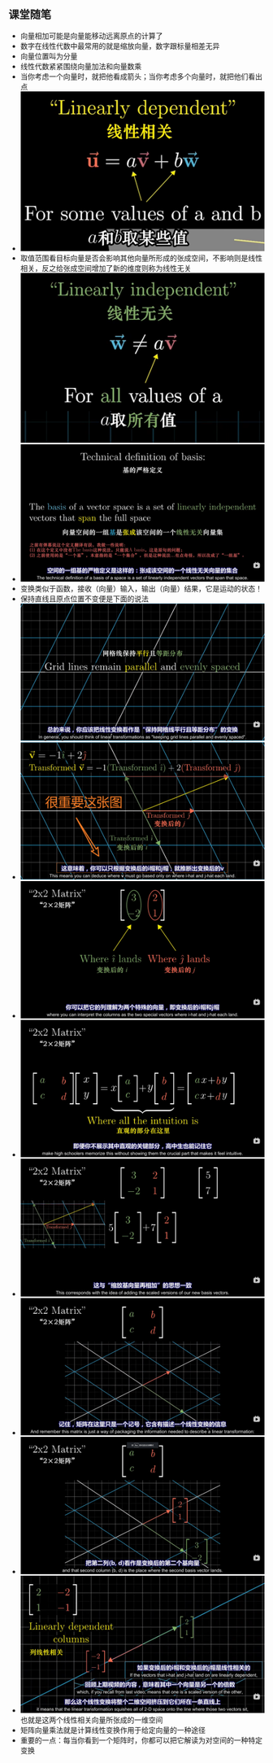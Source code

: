 ## 课堂随笔

- 向量相加可能是向量能移动远离原点的计算了
- 数字在线性代数中最常用的就是缩放向量，数字跟标量相差无异
- 向量位置叫为分量
- 线性代数紧紧围绕向量加法和向量数乘
- 当你考虑一个向量时，就把他看成箭头；当你考虑多个向量时，就把他们看出点
- ![](asset/Pasted%20image%2020231103165726.png)
- 取值范围看目标向量是否会影响其他向量所形成的张成空间，不影响则是线性相关，反之给张成空间增加了新的维度则称为线性无关![](asset/Pasted%20image%2020231103165706.png)
- ![](asset/Pasted%20image%2020231103170043.png)
- 变换类似于函数，接收（向量）输入，输出（向量）结果，它是运动的状态！
- 保持直线且原点位置不变便是下面的说法![](asset/Pasted%20image%2020231103222405.png)
- ![](asset/Pasted%20image%2020231103230759.png)
- ![](asset/Pasted%20image%2020231103231210.png)
- ![](asset/Pasted%20image%2020231103225803.png)
- ![](asset/Pasted%20image%2020231103231302.png)
- ![](asset/Pasted%20image%2020231103231351.png)
- ![](asset/Pasted%20image%2020231103231402.png)
- ![](asset/Pasted%20image%2020231103231915.png)也就是这两个线性相关向量所张成的一维空间
- 矩阵向量乘法就是计算线性变换作用于给定向量的一种途径
- 重要的一点：每当你看到一个矩阵时，你都可以把它解读为对空间的一种特定变换